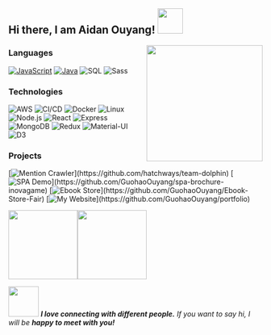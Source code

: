 <h2>Hi there, I am Aidan Ouyang! <img src="https://media.giphy.com/media/VdWP737yPAGXDL5r0y/giphy.gif" width="50"></h2>
<img align='right' src="https://media.giphy.com/media/1NYkJ0wTvncdXV5dN5/giphy.gif" width="230">

### Languages

[![JavaScript](https://img.shields.io/badge/-JavaScript-000?&logo=JavaScript&logoColor=ddc508)](https://github.com/adamalston?tab=repositories&q=&type=&language=javascript)
[![Java](https://img.shields.io/badge/-Java-000?&logo=Java&logoColor=007396)](https://github.com/adamalston?tab=repositories&q=&type=&language=java)
![SQL](https://img.shields.io/badge/-SQL-000?&logo=MySQL&logoColor=4479A1)
![Sass](https://img.shields.io/badge/-SASS-000?&logo=SASS)

### Technologies

![AWS](https://img.shields.io/badge/-AWS-000?&logo=Amazon-AWS&logoColor=FF9900)
![CI/CD](https://img.shields.io/badge/-CI%2FCD-000?&logo=CircleCI&logoColor=888)
![Docker](https://img.shields.io/badge/-Docker-000?&logo=Docker)
![Linux](https://img.shields.io/badge/-Linux-000?&logo=Linux&logoColor=FCC624)
![Node.js](https://img.shields.io/badge/-Node.js-000?&logo=node.js)
![React](https://img.shields.io/badge/-React-000?&logo=React)
![Express](https://img.shields.io/badge/Express.js-000?&logo=Express)
![MongoDB](https://img.shields.io/badge/MongoDB-000?&logo=mongodb)
![Redux](https://img.shields.io/badge/Redux-000?&logo=redux)
![Material-UI](https://img.shields.io/badge/Material--UI-000?&logo=material-ui)
![D3](https://img.shields.io/badge/D3.js-000?&logo=d3.js)

### Projects

[![Mention Crawler](https://img.shields.io/badge/-🪲%20Mention%20Crawler-000?)](https://github.com/hatchways/team-dolphin)
[![SPA Demo](https://img.shields.io/badge/-🔬%20SPA-000?)](https://github.com/GuohaoOuyang/spa-brochure-inovagame)
[![Ebook Store](https://img.shields.io/badge/-🔊%20Ebook%20Store-000?)](https://github.com/GuohaoOuyang/Ebook-Store-Fair)
[![My Website](https://img.shields.io/badge/-🧬%20My%20Website-000?)](https://github.com/GuohaoOuyang/portfolio)

<img height="137px" src="https://github-readme-stats.vercel.app/api?username=GuohaoOuyang&hide_title=true&show_icons=true&include_all_commits=true&count_private=true&line_height=21&text_color=000&icon_color=000&bg_color=0,74EBD5,86A8E7,ACB6E5&theme=dark" /><!-- wi*quL3fcV --><img height="137px" src="https://github-readme-stats.vercel.app/api/top-langs/?username=GuohaoOuyang&hide=eiffel&hide_title=true&hide_border=true&layout=compact&langs_count=7&text_color=000&icon_color=fff&bg_color=0,ACB6E5,91EAE4&theme=graywhite" />

<img src="https://media.giphy.com/media/aBjluDlnSEdPEJGVYn/giphy.gif" width="60"> <em><b>I love connecting with different people.</b> If you want to say hi, I will be <b>happy to meet with you!</b></em>


<!---
GuohaoOuyang/GuohaoOuyang is a ✨ special ✨ repository because its `README.md` (this file) appears on your GitHub profile.
You can click the Preview link to take a look at your changes.
--->
